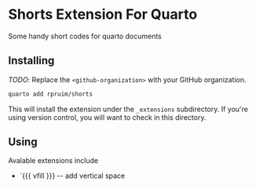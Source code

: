 # Shorts Extension For Quarto

Some handy short codes for quarto documents

## Installing

_TODO_: Replace the `<github-organization>` with your GitHub organization.

```bash
quarto add rpruim/shorts
```

This will install the extension under the `_extensions` subdirectory.
If you're using version control, you will want to check in this directory.

## Using

Avalable extensions include

* `{{{ vfill }}} -- add vertical space

